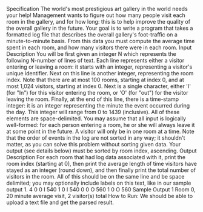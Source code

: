Specification
The world's most prestigious art gallery in the world needs your help! Management wants to figure out how many
people visit each room in the gallery, and for how long: this is to help improve the quality of the overall gallery in the
future.
Your goal is to write a program that takes a formatted log file that describes the overall gallery's foot-traffic on a
minute-to-minute basis. From this data you must compute the average time spent in each room, and how many visitors
there were in each room.
Input Description
You will be first given an integer N which represents the following N-number of lines of text. Each line represents
either a visitor entering or leaving a room: it starts with an integer, representing a visitor's unique identifier. Next on
this line is another integer, representing the room index. Note that there are at most 100 rooms, starting at index 0, and
at most 1,024 visitors, starting at index 0. Next is a single character, either 'I' (for "In") for this visitor entering the
room, or 'O' (for "out") for the visitor leaving the room. Finally, at the end of this line, there is a time-stamp integer:
it is an integer representing the minute the event occurred during the day. This integer will range from 0 to 1439
(inclusive). All of these elements are space-delimited.
You may assume that all input is logically well-formed: for each person entering a room, he or she will always leave
it at some point in the future. A visitor will only be in one room at a time.
Note that the order of events in the log are not sorted in any way; it shouldn't matter, as you can solve this problem
without sorting given data. Your output (see details below) must be sorted by room index, ascending.
Output Description
For each room that had log data associated with it, print the room index (starting at 0), then print the average length
of time visitors have stayed as an integer (round down), and then finally print the total number of visitors in the room.
All of this should be on the same line and be space delimited; you may optionally include labels on this text, like in
our sample output 1.
4
0 0 I 540
1 0 I 540
0 0 O 560
1 0 O 560
Sample Output 1
Room 0, 20 minute average visit, 2 visitor(s) total
How to Run:
We should be able to upload a text file and get the parsed result.
